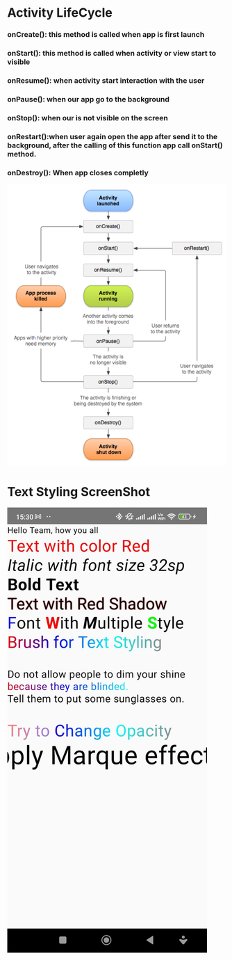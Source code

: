 # Activity LifeCycle


### onCreate(): this method is called when app is first launch

### onStart(): this method is called when activity or view start to visible

### onResume(): when activity start interaction with the user

### onPause(): when our app go to the background

### onStop(): when our is not visible on the screen

### onRestart():when user again open the app after send it to the background, after the calling of this function app call onStart() method.
            
### onDestroy(): When app closes completly


![Activity LifeCycle](https://github.com/akmaurya7/Text_compose_and_lifecycle/blob/master/ScreenShot/Android-Activity-Lifecycle.png)



# Text Styling ScreenShot



![Text_Styling_ScreenShot](https://github.com/akmaurya7/Text_compose_and_lifecycle/blob/master/ScreenShot/TextStyling.jpg)
